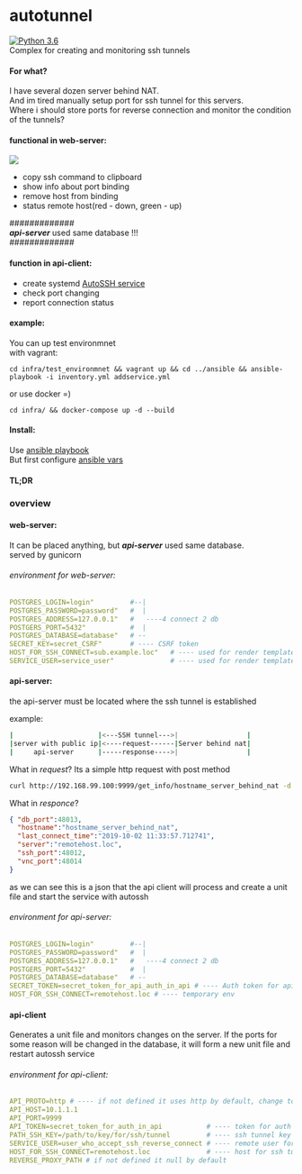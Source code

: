 # autotunnel
[![Python 3.6](https://img.shields.io/badge/python-3.6-blue.svg)](https://www.python.org/downloads/release/python-360/)  
Complex for creating and monitoring ssh tunnels

#### For what?
I have several dozen server behind NAT.  
And im tired manually setup port for ssh tunnel for this servers.  
Where i should store ports for reverse connection and monitor the condition of the tunnels?  

#### functional in web-server:

![](https://user-images.githubusercontent.com/9219437/66038990-d0c75180-e53d-11e9-838e-9872ec252efc.png)
* copy ssh command to clipboard
* show info about port binding
* remove host from binding
* status remote host(red - down, green - up)

\#############  
***api-server*** used same database !!!  
\#############


#### function in api-client:
* create systemd [ AutoSSH service](api-client/app/template/AutoSSH.service.j2)
* check port changing
* report connection status  


#### example:
You can up test environmnet  
with vagrant:
```
cd infra/test_environmnet && vagrant up && cd ../ansible && ansible-playbook -i inventory.yml addservice.yml
```
or use docker =)
```
cd infra/ && docker-compose up -d --build
```

#### Install:
Use [ansible playbook](infra/ansible/)  
But first configure [ansible vars](infra/ansible/vars.yml)
#### TL;DR

### overview
#### web-server:


It can be placed anything, but ***api-server*** used same database.  
served by gunicorn


###### environment for web-server:
```yml
POSTGRES_LOGIN=login"         #--|
POSTGRES_PASSWORD=password"   #  |
POSTGRES_ADDRESS=127.0.0.1"   #   ----4 connect 2 db
POSTGERS_PORT=5432"           #  |
POSTGRES_DATABASE=database"   # --
SECRET_KEY=secret_CSRF"       # ---- CSRF token
HOST_FOR_SSH_CONNECT=sub.example.loc"   # ---- used for render template
SERVICE_USER=service_user"              # ---- used for render template
```


#### api-server:
the api-server must be located where the ssh tunnel is established  

example:
```bash
|                     |<---SSH tunnel--->|                 |
|server with public ip|<----request------|Server behind nat|
|     api-server      |-----response---->|                 |
```
What in *request*?
Its a simple http request with post method 
```bash
curl http://192.168.99.100:9999/get_info/hostname_server_behind_nat -d "token=12345_secret"
```
What in *responce*?
```json
{ "db_port":48013,
  "hostname":"hostname_server_behind_nat",
  "last_connect_time":"2019-10-02 11:33:57.712741",
  "server":"remotehost.loc",
  "ssh_port":48012,
  "vnc_port":48014
}
```
as we can see this is a json that the api client will process and create a unit file and start the service with autossh
###### environment for api-server:
```yml
POSTGRES_LOGIN=login"         #--|
POSTGRES_PASSWORD=password"   #  |
POSTGRES_ADDRESS=127.0.0.1"   #   ----4 connect 2 db
POSTGERS_PORT=5432"           #  |
POSTGRES_DATABASE=database"   # --
SECRET_TOKEN=secret_token_for_api_auth_in_api # ---- Auth token for api-client
HOST_FOR_SSH_CONNECT=remotehost.loc # ---- temporary env
```


#### api-client
Generates a unit file and monitors changes on the server. If the ports for some reason will be changed in the database, it will form a new unit file and restart autossh service
###### environment for api-client:
```yml
API_PROTO=http # ---- if not defined it uses http by default, change to https if ou use reverse proxy with ssl
API_HOST=10.1.1.1 
API_PORT=9999
API_TOKEN=secret_token_for_auth_in_api           # ---- token for auth to api-server
PATH_SSH_KEY=/path/to/key/for/ssh/tunnel         # ---- ssh tunnel key
SERVICE_USER=user_who_accept_ssh_reverse_connect # ---- remote user for ssh tunnel 
HOST_FOR_SSH_CONNECT=remotehost.loc              # ---- host for ssh tunnel
REVERSE_PROXY_PATH # if not defined it null by default
```
